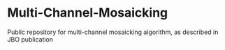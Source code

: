 # Multi-Channel-Mosaicking
Public repository for multi-channel mosaicking algorithm, as described in JBO publication
